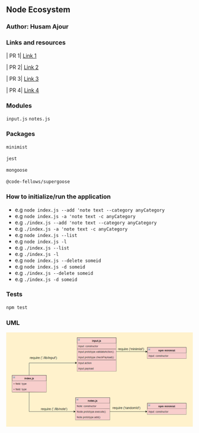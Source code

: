 ## Node Ecosystem

### Author: Husam Ajour

### Links and resources

| PR 1| [Link 1](https://github.com/HusamAjour/notes/pull/1)

| PR 2| [Link 2](https://github.com/HusamAjour/notes/pull/4)

| PR 3| [Link 3](https://github.com/HusamAjour/notes/pull/6)

| PR 4| [Link 4](https://github.com/HusamAjour/notes/pull/6)

### Modules

`input.js`
`notes.js`

### Packages

`minimist`

`jest`

`mongoose`

`@code-fellows/supergoose`

### How to initialize/run the application

* e.g `node index.js --add 'note text --category anyCategory`
* e.g `node index.js -a 'note text -c anyCategory`
* e.g `./index.js --add 'note text --category anyCategory`
* e.g `./index.js -a 'note text -c anyCategory`
* e.g `node index.js --list`
* e.g `node index.js -l`
* e.g `./index.js --list`
* e.g `./index.js -l`
* e.g `node index.js --delete someid`
* e.g `node index.js -d someid`
* e.g `./index.js --delete someid`
* e.g `./index.js -d someid`

### Tests

```bash
npm test
```

### UML

![img](assets/uml.PNG)
